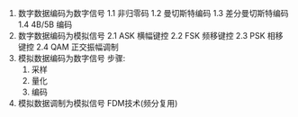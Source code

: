 1. 数字数据编码为数字信号
1.1 非归零码
1.2 曼切斯特编码
1.3 差分曼切斯特编码
1.4 4B/5B 编码
2. 数字数据编码为模拟信号
2.1 ASK 横幅键控
2.2 FSK 频移键控
2.3 PSK 相移键控
2.4 QAM 正交振幅调制
3. 模拟数据编码为数字信号
步骤:
    1. 采样
    2. 量化
    3. 编码
4. 模拟数据调制为模拟信号
    FDM技术(频分复用)